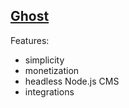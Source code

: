 ## [Ghost](https://ghost.org/)

Features:
* simplicity
* monetization
* headless Node.js CMS
* integrations
